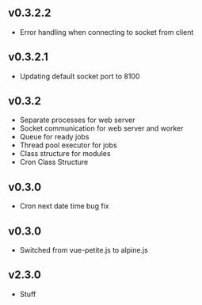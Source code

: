 ## v0.3.2.2
- Error handling when connecting to socket from client

## v0.3.2.1
- Updating default socket port to 8100

## v0.3.2
- Separate processes for web server
- Socket communication for web server and worker
- Queue for ready jobs
- Thread pool executor for jobs
- Class structure for modules 
- Cron Class Structure

## v0.3.0
- Cron next date time bug fix

## v0.3.0
- Switched from vue-petite.js to alpine.js

## v2.3.0
- Stuff